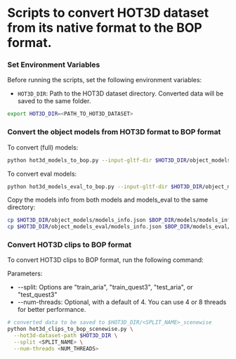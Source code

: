 
# Scripts to convert HOT3D dataset from its native format to the BOP format.

### Set Environment Variables

Before running the scripts, set the following environment variables:

- `HOT3D_DIR`: Path to the HOT3D dataset directory. Converted data will be saved to the same folder.

```bash
export HOT3D_DIR=<PATH_TO_HOT3D_DATASET>
```

### Convert the object models from HOT3D format to BOP format

To convert (full) models:

```bash
python hot3d_models_to_bop.py --input-gltf-dir $HOT3D_DIR/object_models --output-bop-dir $HOT3D_DIR/models
```

To convert eval models:

```bash
python hot3d_models_eval_to_bop.py --input-gltf-dir $HOT3D_DIR/object_models_eval --output-bop-dir $HOT3D_DIR/models_eval
```

Copy the models info from both models and models_eval to the same directory:

```bash
cp $HOT3D_DIR/object_models/models_info.json $BOP_DIR/models/models_info.json
cp $HOT3D_DIR/object_models_eval/models_info.json $BOP_DIR/models_eval/models_info.json
```

### Convert HOT3D clips to BOP format

To convert HOT3D clips to BOP format, run the following command:

Parameters:
- --split: Options are "train_aria", "train_quest3", "test_aria", or "test_quest3"
- --num-threads: Optional, with a default of 4. You can use 4 or 8 threads for better performance.

```bash
# converted data to be saved to $HOT3D_DIR/<SPLIT_NAME>_scenewise
python hot3d_clips_to_bop_scenewise.py \
  --hot3d-dataset-path $HOT3D_DIR \
  --split <SPLIT_NAME> \
  --num-threads <NUM_THREADS>
```
